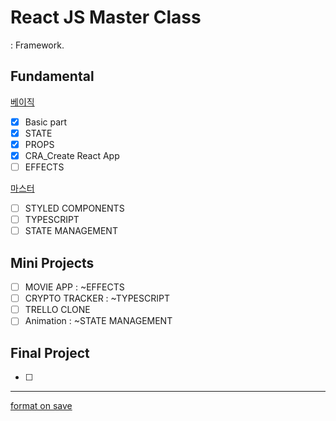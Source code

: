 # React JS Master Class

: Framework.

## Fundamental

[베이직](https://nomadcoders.co/react-for-beginners/lobby)

- [x] Basic part
- [x] STATE
- [x] PROPS
- [x] CRA_Create React App
- [ ] EFFECTS

[마스터](https://nomadcoders.co/react-masterclass/lobby)

- [ ] STYLED COMPONENTS
- [ ] TYPESCRIPT
- [ ] STATE MANAGEMENT

## Mini Projects

- [ ] MOVIE APP
      : ~EFFECTS
- [ ] CRYPTO TRACKER
      : ~TYPESCRIPT
- [ ] TRELLO CLONE
- [ ] Animation
      : ~STATE MANAGEMENT

## Final Project

- [ ]

---

[format on save](https://feynubrick.github.io/2019/05/20/eslint-prettier.html)
